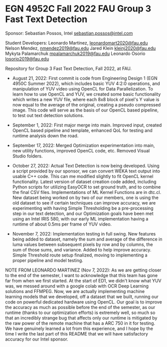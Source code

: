 # EGN 4952C Fall 2022 FAU Group 3 Fast Text Detection

Sponsor: Sebastian Possos, Intel
sebastian.possos@intel.com

Student Developers:
Leonardo Martinez,	leonardomart2020@fau.edu
Nelson Mendez,		nmendez2019@fau.edu
Jared Klein 		kleinj2020@fau.edu
Mykyta Palamarchuk 	mpalamarchuk2019@fau.edu
Leonardo Osorio 	losorio2019@fau.edu
 
Repository for Group 3 Fast Text Detection, Fall 2022, at FAU.

- August 21, 2022: First commit is code from Engineering Design 1 (EGN 4950C Summer 2022), which includes basic YUV 4:2:0 operations,
and manipulation of YUV video using OpenCL for Data Parallelization. To learn how to use OpenCL and YUV, we created some basic functionality
which writes a new YUV file, where each 8x8 block of pixel's Y value is now equal to the average of the original, creating a pseudo
compressed image. This code will serve as the basis of our OpenCL based pipeline, to test out text detection solutions.

- September 1, 2022: First major merge into main. Improved input, created OpenCL based pipeline and template, enhanced QoL for testing and runtime
analysis down the road.

- September 17, 2022: Merged Optimization experimentation into main, new utility functions, improved OpenCL code, etc. Removed Visual Studio folders.

- October 27, 2022: Actual Text Detection is now being developed. Using a script provided by our sponsor, we can convert WEKA text output into usable C++ code. This can me modified slightly to fit OpenCL kernel functionality. Latest version of dataset creation code added, including Python scripts for utilizing EasyOCR to set ground truth, and to combine the final CSV files. Implementations of ML Kernel Functions are in dtc.cl. New dataset being worked on by two of our members, one is using the old dataset to see if certain techniques can improve accuracy, we are experimenting with having Simple Thresholding be a pre-processing step in our text detection, and our Optimization goals have been met using an Intel IRIS 580, with our early ML implementation having a runtime of about 0.5ms per frame of YUV video.

- November 7, 2022: Implementation testing in full swing. New features being added to dataset, namely the sum and average of the difference in luma values between subsequent pixels by row and by columns, the sum of those sums, and variance. Added to help improve accuracy. Simple Threshold route setup finalized, moving to implementing a proper pipeline and model testing.

NOTE FROM LEONARDO MARTINEZ (Nov 7, 2022): As we are getting closer to the end of the semester, I want to acknowledge that this team has gone far from when we first started. At the start of ED1, we didn't know what YUV was, we messed around with a google colab with OCR Deep Learning solutions and FFMPEG. Now, we are actually implementing machine learning models that we developed, off a dataset that we built, running our code on powerful dedicated hardware using OpenCL. Our goal is to improve the accuracy as much as possible before the end of the semester, as our runtime (thanks to our optimization efforts) is extremely well, so much so that an incredibly strange bug that affects only our runtime is mitigated by the raw power of the remote machine that has a ARC 750 in it for testing. We have genuinely learned a lot from this experience, and I hope by the time I write the last part of this README that we will have satisfactory accuracy for our Intel sponsor.